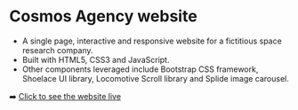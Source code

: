 # Cosmos Agency website

- A single page, interactive and responsive website for a fictitious space research company.
- Built with HTML5, CSS3 and JavaScript. 
- Other components leveraged include Bootstrap CSS framework, Shoelace UI library, Locomotive Scroll library and Splide image carousel. 


:arrow_right: [Click to see the website live](https://carellerichards.github.io/cosmos-agency/)